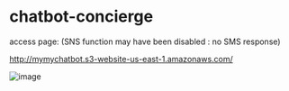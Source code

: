 # chatbot-concierge

access page: (SNS function may have been disabled : no SMS response)

http://mymychatbot.s3-website-us-east-1.amazonaws.com/

![image](https://user-images.githubusercontent.com/60978943/111003335-ebb60c00-8354-11eb-993c-9b37bbeca513.png)
